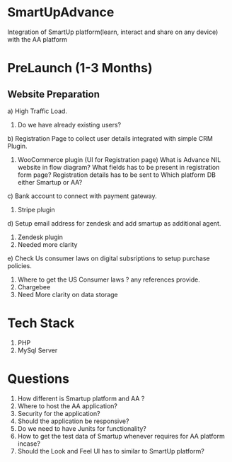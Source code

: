 # SmartUpAdvance
Integration of SmartUp platform(learn, interact and share on any device) with the AA platform

# PreLaunch (1-3 Months)
## Website Preparation

a) High Traffic Load.
 1. Do we have already existing users?
   
b) Registration Page to collect user details integrated with simple CRM Plugin.
 1. WooCommerce plugin (UI for Registration page)
 What is Advance NIL website in flow diagram?
 What fields has to be present in registration form page?
 Registration details has to be sent to Which platform DB either Smartup or AA?
 
 
 
c) Bank account to connect with payment gateway.
 1. Stripe plugin 
 
d) Setup email address for zendesk and add smartup as additional agent.
  1. Zendesk plugin
  2. Needed more clarity
  
e) Check Us consumer laws on digital subsriptions to setup purchase policies.
 1. Where to get the US Consumer laws ? any references provide.
 2. Chargebee
 3. Need More clarity on data storage
 
 
 # Tech Stack
 1. PHP 
 2. MySql Server
 
 # Questions
 
 1. How different is Smartup platform and AA ?
 2. Where to host the AA application?
 3. Security for the application?
 4. Should the application be responsive?
 5. Do we need to have Junits for functionality?
 6. How to get the test data of Smartup whenever requires for AA platform incase?
 7. Should the Look and Feel UI has to similar to SmartUp platform?
 
